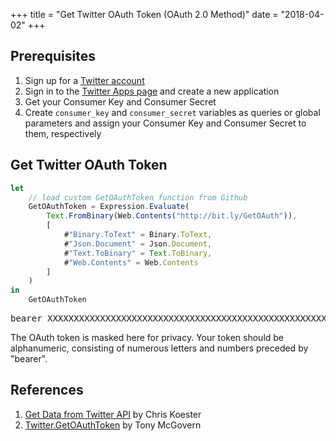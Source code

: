 +++
title = "Get Twitter OAuth Token (OAuth 2.0 Method)"
date = "2018-04-02"
+++

## Prerequisites
1. Sign up for a [Twitter account](http://twitter.com/signup)
2. Sign in to the [Twitter Apps page](https://apps.twitter.com) and create a new application
3. Get your Consumer Key and Consumer Secret
4. Create `consumer_key` and `consumer_secret` variables as queries or global parameters and assign your Consumer Key and Consumer Secret to them, respectively

## Get Twitter OAuth Token
```javascript
let
    // load custom GetOAuthToken function from Github
    GetOAuthToken = Expression.Evaluate(
        Text.FromBinary(Web.Contents("http://bit.ly/GetOAuth")),
        [
            #"Binary.ToText" = Binary.ToText,
            #"Json.Document" = Json.Document,
            #"Text.ToBinary" = Text.ToBinary,
            #"Web.Contents" = Web.Contents
        ]
    )
in
    GetOAuthToken
```
<pre>bearer XXXXXXXXXXXXXXXXXXXXXXXXXXXXXXXXXXXXXXXXXXXXXXXXXXXXXXXXXXXXXXXXXXXX</pre>

The OAuth token is masked here for privacy. Your token should be alphanumeric, consisting of numerous letters and numbers preceded by "bearer".

## References
1. [Get Data from Twitter API](https://chris.koester.io/index.php/2015/07/16/get-data-from-twitter-api-with-power-query/) by Chris Koester
2. [Twitter.GetOAuthToken](https://github.com/tonmcg/powertweet/blob/master/M/Twitter.GetOAuthToken.pq) by Tony McGovern